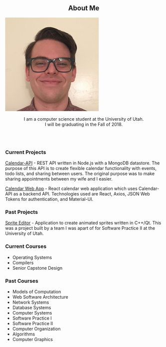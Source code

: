---
---

<h2 align="center">About Me</h2>

<img class="img-circle" src="images/Me_square.jpg" width="300"> 

<p align="center">
I am a computer science student at the University of Utah. <br>
I will be graduating in the Fall of 2018.
</p>
<br>
<br>

### Current Projects

[Calendar-API](https://github.com/justinbushy/node-calendar-api) - REST API written in Node.js with a MongoDB datastore. The purpose of this API is to create flexible calendar functionality with events, todo lists, and sharing between users. The original purpose was to make sharing appointments between my wife and I easier.  

[Calendar Web App](https://github.com/justinbushy/calendar-front-end) - React
calendar web application which uses Calendar-API as a backend API. Technologies
used are React, Axios, JSON Web Tokens for authentication, and Material-UI. 

### Past Projects

[Sprite Editor](https://github.com/justinbushy/SpriteEditor) - Application to create animated sprites written in C++/Qt. This was a project built by a team I was apart of for Software Practice II at the University of Utah.

### Current Courses

- Operating Systems
- Compilers
- Senior Capstone Design

### Past Courses

- Models of Computation
- Web Software Architecture
- Network Systems
- Database Systems
- Computer Systems
- Software Practice I
- Software Practice II
- Computer Organization
- Algorithms
- Computer Graphics
